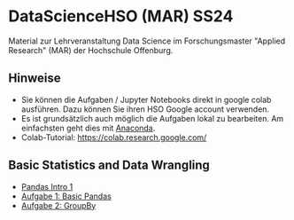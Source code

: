 # DataScienceHSO (MAR) SS24
Material zur Lehrveranstaltung Data Science im Forschungsmaster "Applied Research" (MAR) der Hochschule Offenburg.

## Hinweise
* Sie können die Aufgaben / Jupyter Notebooks direkt in google colab ausführen. Dazu können Sie ihren HSO Google account verwenden.
* Es ist grundsätzlich auch möglich die Aufgaben lokal zu bearbeiten. Am einfachsten geht dies mit [Anaconda](https://anaconda.org/).
* Colab-Tutorial: https://colab.research.google.com/

## Basic Statistics and Data Wrangling
* [Pandas Intro 1](https://colab.research.google.com/github/s3nnahoj/DataScienceHSO/blob/main/02_BasicStatistics/Lab_pandas_01_Intro.ipynb)
* [Aufgabe 1: Basic Pandas](https://colab.research.google.com/github/s3nnahoj/DataScienceHSO/blob/main/02_BasicStatistics/Assignment_1.ipynb)
* [Aufgabe 2: GroupBy](https://colab.research.google.com/github/s3nnahoj/DataScienceHSO/blob/main/02_BasicStatistics/Assignment_2.ipynb)
